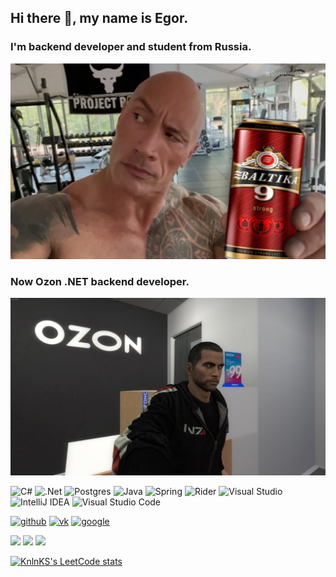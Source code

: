 <!--## [![Typing SVG](https://readme-typing-svg.herokuapp.com?color=%2336BCF7&lines=I'll+tell+you+a+little+about+myself.)](https://git.io/typing-svg)-->
## Hi there 👋, my name is Egor.
### I'm backend developer and student from Russia.
![](https://github.com/bygorishe/bygorishe_test/blob/master/rock.jpg)

### Now Ozon .NET backend developer.
![](https://github.com/bygorishe/bygorishe_test/blob/master/UqaaCP8pDWk.jpg)

![C#](https://img.shields.io/badge/c%23-%23239120.svg?style=for-the-badge&logo=c-sharp&logoColor=white)
![.Net](https://img.shields.io/badge/.NET-5C2D91?style=for-the-badge&logo=.net&logoColor=white) 
![Postgres](https://img.shields.io/badge/postgres-%23316192.svg?style=for-the-badge&logo=postgresql&logoColor=white) 
![Java](https://img.shields.io/badge/java-%23ED8B00.svg?style=for-the-badge&logo=openjdk&logoColor=white)
![Spring](https://img.shields.io/badge/spring-%236DB33F.svg?style=for-the-badge&logo=spring&logoColor=white)
![Rider](https://img.shields.io/badge/Rider-000000.svg?style=for-the-badge&logo=Rider&logoColor=white&color=black&labelColor=crimson)
![Visual Studio](https://img.shields.io/badge/Visual%20Studio-5C2D91.svg?style=for-the-badge&logo=visual-studio&logoColor=white)
![IntelliJ IDEA](https://img.shields.io/badge/IntelliJIDEA-000000.svg?style=for-the-badge&logo=intellij-idea&logoColor=white)
![Visual Studio Code](https://img.shields.io/badge/Visual%20Studio%20Code-0078d7.svg?style=for-the-badge&logo=visual-studio-code&logoColor=white)

<!--
- 🔭 I’m currently working on Chess Project 
- 🌱 I’m currently learning ASP.NET 
- ⚡ Fun fact: Was the leader of the GUI team in a student project that was dedicated to the development of a graphic editor (https://gitlab.com/egorsukhinin/grred)-->



[<img src='https://cdn.jsdelivr.net/npm/simple-icons@3.0.1/icons/github.svg' alt='github' height='40'>](https://github.com/bygorishe)
[<img src='https://cdn.jsdelivr.net/npm/simple-icons@3.0.1/icons/vk.svg' alt='vk' height='40'>](https://vk.com/bygorishe) <!--
[<img src='https://cdn.jsdelivr.net/npm/simple-icons@3.0.1/icons/google.svg' alt='google' height='40'>]()
[<img src='https://cdn.jsdelivr.net/npm/simple-icons@3.0.1/icons/yandex.svg' alt='yandex' height='40'>]()-->
[<img src='https://cdn.jsdelivr.net/npm/simple-icons@3.0.1/icons/telegram.svg' alt='google' height='40'>](https://t.me/bygorishe) 
<!--[<img src='https://cdn.jsdelivr.net/npm/simple-icons@3.0.1/icons/instagram.svg' alt='yandex' height='40'>]()-->

![](https://github-profile-summary-cards.vercel.app/api/cards/most-commit-language?username=bygorishe&theme=solarized_dark) 
![](https://github-profile-summary-cards.vercel.app/api/cards/repos-per-language?username=bygorishe&theme=solarized_dark)
![](https://github-profile-summary-cards.vercel.app/api/cards/stats?username=bygorishe&theme=solarized_dark) 

[![KnlnKS's LeetCode stats](https://leetcode-stats-six.vercel.app/api?username=bygorishe&theme=dark)](https://github.com/bygorishe/leetcode-stats)

<!--[![codewars](https://www.codewars.com/users/bygorishe/badges/large)](https://www.codewars.com/users/bygorishe) -->
